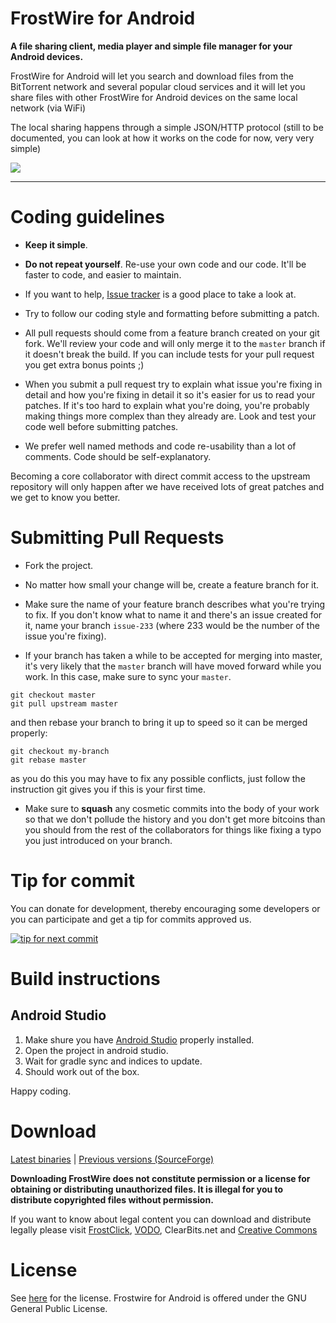 # FrostWire for Android

**A file sharing client, media player and simple file manager for your Android devices.**

FrostWire for Android will let you search and download files from the BitTorrent network and several popular cloud services and it will let you share files with other FrostWire for Android devices on the same local network (via WiFi)

The local sharing happens through a simple JSON/HTTP protocol (still to be documented, you can look at how it works on the code for now, very very simple)

![](http://i.imgur.com/U20h8cL.png)
- - -
# Coding guidelines

- **Keep it simple**.

- **Do not repeat yourself**. Re-use your own code and our code. It'll be faster to code, and easier to maintain.

- If you want to help, [Issue tracker](https://github.com/frostwire/frostwire-android/issues) is a good place to take a look at.

- Try to follow our coding style and formatting before submitting a patch.
 
- All pull requests should come from a feature branch created on your git fork. We'll review your code and will only merge it to the `master` branch if it doesn't break the build. If you can include tests for your pull request you get extra bonus points ;)

- When you submit a pull request try to explain what issue you're fixing in detail and how you're fixing in detail it so it's easier for us to read your patches.
  If it's too hard to explain what you're doing, you're probably making things more complex than they already are.
  Look and test your code well before submitting patches.

- We prefer well named methods and code re-usability than a lot of comments. Code should be self-explanatory.

Becoming a core collaborator with direct commit access to the upstream repository will only happen after we have received lots of great patches and we get to know you better.


# Submitting Pull Requests

- Fork the project.

- No matter how small your change will be, create a feature branch for it.

- Make sure the name of your feature branch describes what you're trying to fix. If you don't know what to name it and there's an issue created for it, name your branch `issue-233` (where 233 would be the number of the issue you're fixing).

- If your branch has taken a while to be accepted for merging into master, it's very likely that the `master` branch will have moved forward while you work. In this case, make sure to sync your `master`.
 
```
git checkout master
git pull upstream master
```
   and then rebase your branch to bring it up to speed so it can be merged properly:
```
git checkout my-branch
git rebase master
```
   as you do this you may have to fix any possible conflicts, just follow the instruction git gives you if this is your first time.

- Make sure to **squash** any cosmetic commits into the body of your work so that we don't pollude the history and you don't get more bitcoins than you should from the rest of the collaborators for things like fixing a typo you just introduced on your branch.


# Tip for commit

You can donate for development, thereby encouraging some developers or you can participate and get a tip for commits approved us.

[![tip for next commit](https://tip4commit.com/projects/200.svg)](https://tip4commit.com/github/frostwire/frostwire-android)

# Build instructions

## Android Studio

1. Make shure you have [Android Studio](https://developer.android.com/sdk/installing/studio.html) properly installed.
2. Open the project in android studio.
3. Wait for gradle sync and indices to update.
4. Should work out of the box.

Happy coding.

# Download

[Latest binaries](http://www.frostwire.com/android) | [Previous versions (SourceForge)](https://sourceforge.net/projects/frostwire-android/files/)

**Downloading FrostWire does not constitute permission or a license for obtaining or distributing unauthorized files. It is illegal for you to distribute copyrighted files without permission.**

If you want to know about legal content you can download and distribute legally please visit [FrostClick](http://frostclick.com), [VODO](http://vodo.net), ClearBits.net and [Creative Commons](http://creativecommons.org)

# License

See [here](COPYING) for the license. Frostwire for Android is offered under the GNU General Public License.
